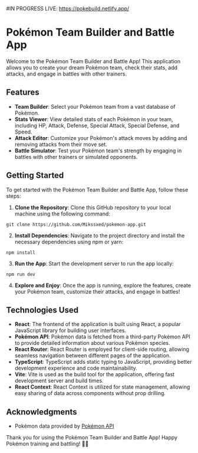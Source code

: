 #IN PROGRESS
LIVE: https://pokebuild.netlify.app/
# Pokémon Team Builder and Battle App

Welcome to the Pokémon Team Builder and Battle App! This application allows you to create your dream Pokémon team, check their stats, add attacks, and engage in battles with other trainers.

## Features

- **Team Builder**: Select your Pokémon team from a vast database of Pokémon.
- **Stats Viewer**: View detailed stats of each Pokémon in your team, including HP, Attack, Defense, Special Attack, Special Defense, and Speed.
- **Attack Editor**: Customize your Pokémon's attack moves by adding and removing attacks from their move set.
- **Battle Simulator**: Test your Pokémon team's strength by engaging in battles with other trainers or simulated opponents.

## Getting Started

To get started with the Pokémon Team Builder and Battle App, follow these steps:

1. **Clone the Repository**: Clone this GitHub repository to your local machine using the following command:
```
git clone https://github.com/Mikssxed/pokemon-app.git
```

2. **Install Dependencies**: Navigate to the project directory and install the necessary dependencies using npm or yarn:
```
npm install
```

3. **Run the App**: Start the development server to run the app locally:
```
npm run dev
```

4. **Explore and Enjoy**: Once the app is running, explore the features, create your Pokémon team, customize their attacks, and engage in battles!

## Technologies Used

- **React**: The frontend of the application is built using React, a popular JavaScript library for building user interfaces.
- **Pokémon API**: Pokémon data is fetched from a third-party Pokémon API to provide detailed information about various Pokémon species.
- **React Router**: React Router is employed for client-side routing, allowing seamless navigation between different pages of the application.
- **TypeScript**: TypeScript adds static typing to JavaScript, providing better development experience and code maintainability.
- **Vite**: Vite is used as the build tool for the application, offering fast development server and build times.
- **React Context**: React Context is utilized for state management, allowing easy sharing of data across components without prop drilling.

## Acknowledgments

- Pokémon data provided by [Pokémon API](https://pokeapi.co/)

Thank you for using the Pokémon Team Builder and Battle App! Happy Pokémon training and battling! 🌟🚀
